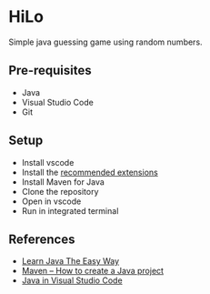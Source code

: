 # HiLo

Simple java guessing game using random numbers.

## Pre-requisites

- Java
- Visual Studio Code
- Git

## Setup

- Install vscode
- Install the [recommended extensions](https://code.visualstudio.com/docs/languages/java)
- Install Maven for Java
- Clone the repository
- Open in vscode
- Run in integrated terminal

## References

- [Learn Java The Easy Way](https://www.amazon.com/Learn-Java-Easy-Way-Hands-ebook/dp/B0713P1RBH)
- [Maven – How to create a Java project](https://www.mkyong.com/maven/how-to-create-a-java-project-with-maven/)
- [Java in Visual Studio Code](https://code.visualstudio.com/docs/languages/java)
